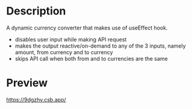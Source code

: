 # Description

A dynamic currency converter that makes use of useEffect hook.

- disables user input while making API request
- makes the output reactive/on-demand to any of the 3 inputs, namely amount, from currency and to currency
- skips API call when both from and to currencies are the same

# Preview

https://9dgzhv.csb.app/
